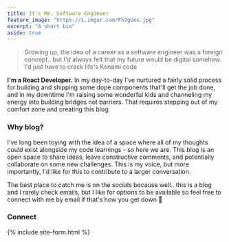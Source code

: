```yaml
---
title: It's Me. Software Engineer
feature_image: "https://i.imgur.com/Fh7gUxx.jpg"
excerpt: "A short bio"
aside: true
---
```


> Growing up, the idea of a career as a software engineer was a foreign concept.. but I'd always felt that my future would be digital somehow. I'd just have to crack life's Konami code

**I'm a React Developer.** In my day-to-day I've nurtured a fairly solid process for building and shipping some dope components that'll get the job done, and in my downtime I'm raising some wonderful kids and channeling my energy into building bridges not barriers. That requires stepping out of my comfort zone and creating this blog.

### Why blog?

I've long been toying with the idea of a space where all of my thoughts could exist alongside my code learnings - so here we are. This blog is an open space to share ideas, leave constructive comments, and potentially collaborate on some new challenges. This is my voice, but more importantly, I'd like for this to contribute to a larger conversation.

The best place to catch me is on the socials because well.. this is a blog and I rarely check emails, but I like for options to be available so feel free to connect with me by email if that's how you get down 💯

### Connect

{% include site-form.html %}

